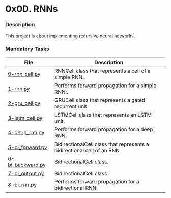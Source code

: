 # 0x0D. RNNs

### Description

This project is about implementing recursive neural networks.

### Mandatory Tasks

| File | Description |
| ------ | ------ |
| [0-rnn_cell.py](0-rnn_cell.py) | RNNCell class that represents a cell of a simple RNN. |
| [1-rnn.py](1-rnn.py) | Performs forward propagation for a simple RNN:. |
| [2-gru_cell.py](2-gru_cell.py) | GRUCell class that represents a gated recurrent unit. |
| [3-lstm_cell.py](3-lstm_cell.py) | LSTMCell class that represents an LSTM unit. |
| [4-deep_rnn.py](4-deep_rnn.py) | Performs forward propagation for a deep RNN. |
| [5-bi_forward.py](5-bi_forward.py) | BidirectionalCell class that represents a bidirectional cell of an RNN. |
| [6-bi_backward.py](6-bi_backward.py) | BidirectionalCell class. |
| [7-bi_output.py](7-bi_output.py) | BidirectionalCell class. |
| [8-bi_rnn.py](8-bi_rnn.py) | Performs forward propagation for a bidirectional RNN. |
